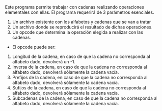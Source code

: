 Este programa permite trabajar con cadenas realizando operaciones elementales con ellas.
El programa requerirá de 3 parámetros esenciales.
1) Un archivo existente con los alfabetos y cadenas que se van a tratar
2) Un archivo donde se reproducirá el resultado de dichas operaciones.
3) Un opcode que determina la operación elegida a realizar con las cadenas.

- El opcode puede ser:
1. Longitud de la cadena, en caso de que la cadena no corresponda al alfabeto dado, devolverá un -1.
2. Inversa de la cadena, en caso de que la cadena no corresponda al alfabeto dado, devolverá sólamente la cadena vacía.
3. Prefijos de la cadena, en caso de que la cadena no corresponda al alfabeto dado, devolverá sólamente la cadena vacía.
4. Sufijos de la cadena, en caso de que la cadena no corresponda al alfabeto dado, devolverá sólamente la cadena vacía.
5. Subcadenas de la cadena, en caso de que la cadena no corresponda al alfabeto dado, devolverá sólamente la cadena vacía.
